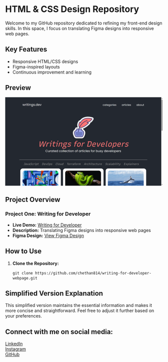 # HTML & CSS Design Repository

Welcome to my GitHub repository dedicated to refining my front-end design skills. In this space, I focus on translating Figma designs into responsive web pages.

## Key Features

- Responsive HTML/CSS designs
- Figma-inspired layouts
- Continuous improvement and learning

## Preview

<img src="\img\perview.png">

## Project Overview

### Project One: Writing for Developer

- **Live Demo:** [Writing for Developer](https://chethan814.github.io/writing-for-developer-webpage/)
- **Description:** Translating Figma designs into responsive web pages
- **Figma Design:** [View Figma Design](https://www.figma.com/file/nh0V05z3NB87ue9v5PcO3R/writings.dev?node-id=0%3A1&mode=dev)

## How to Use

1. **Clone the Repository:**

   ```
   git clone https://github.com/chethan814/writing-for-developer-webpage.git
   ```
## Simplified Version Explanation

This simplified version maintains the essential information and makes it more concise and straightforward. Feel free to adjust it further based on your preferences.


## Connect with me on social media:

[LinkedIn](https://www.linkedin.com/in/chethan-k-r-559748229/) <br>
[Instagram](https://www.instagram.com/chethan3145/) <br>
[GitHub](https://github.com/Chethan814) <br>
